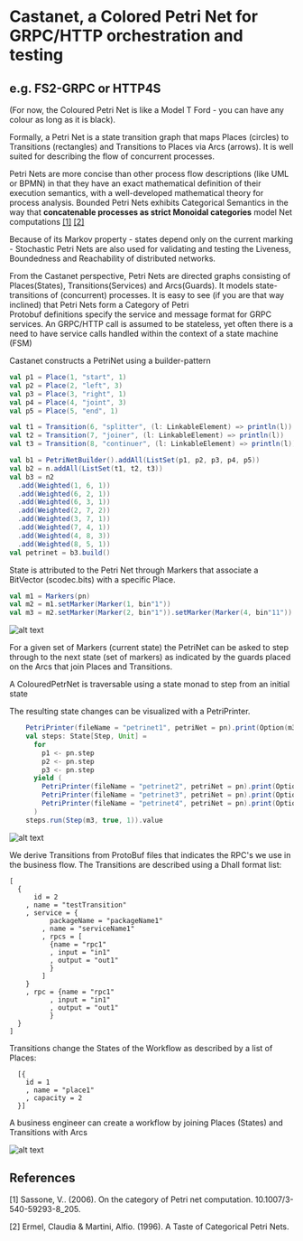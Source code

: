 # Castanet, a Colored Petri Net for GRPC/HTTP orchestration and testing

## e.g. FS2-GRPC or HTTP4S

(For now, the Coloured Petri Net is like a Model T Ford - you can have any colour as long as it is black).

Formally, a Petri Net is a state transition graph that maps Places (circles) to Transitions (rectangles) and Transitions to Places via Arcs (arrows).
It is well suited for describing the flow of concurrent processes.

Petri Nets are more concise than other process flow descriptions (like UML or BPMN) in that they have an exact mathematical definition of their execution semantics, with a well-developed mathematical theory for process analysis. Bounded Petri Nets exhibits Categorical Semantics in the way that **concatenable processes as strict Monoidal categories** model Net computations [[1]](#1) [[2]](#2)

Because of its Markov property - states depend only on the current marking -  Stochastic Petri Nets are also used for validating and testing the Liveness, Boundedness and Reachability of distributed networks.

From the Castanet perspective, Petri Nets are directed graphs consisting of Places(States), Transitions(Services) and Arcs(Guards). It models state-transitions of (concurrent) processes.
It is easy to see (if you are that way inclined) that Petri Nets form a Category of Petri  
Protobuf definitions specify the service and message format for GRPC services.
An GRPC/HTTP call is assumed to be stateless, yet often there is a need to have service calls handled within the context of a state machine (FSM)

Castanet constructs a PetriNet using a builder-pattern

```scala
val p1 = Place(1, "start", 1)
val p2 = Place(2, "left", 3)
val p3 = Place(3, "right", 1)
val p4 = Place(4, "joint", 3)
val p5 = Place(5, "end", 1)

val t1 = Transition(6, "splitter", (l: LinkableElement) => println(l))
val t2 = Transition(7, "joiner", (l: LinkableElement) => println(l))
val t3 = Transition(8, "continuer", (l: LinkableElement) => println(l))

val b1 = PetriNetBuilder().addAll(ListSet(p1, p2, p3, p4, p5))
val b2 = n.addAll(ListSet(t1, t2, t3))
val b3 = n2
  .add(Weighted(1, 6, 1))
  .add(Weighted(6, 2, 1))
  .add(Weighted(6, 3, 1))
  .add(Weighted(2, 7, 2))
  .add(Weighted(3, 7, 1))
  .add(Weighted(7, 4, 1))
  .add(Weighted(4, 8, 3))
  .add(Weighted(8, 5, 1))
val petrinet = b3.build()
```

State is attributed to the Petri Net through Markers that associate a BitVector (scodec.bits) with a specific Place.

```scala
val m1 = Markers(pn)
val m2 = m1.setMarker(Marker(1, bin"1"))
val m3 = m2.setMarker(Marker(2, bin"1")).setMarker(Marker(4, bin"11"))
```

![alt text](modules/core/src/test/resource/petrinet1.png "Petri Net 1")

For a given set of Markers (current state) the PetriNet can be asked to step through to the next state (set of markers) as indicated by the guards placed on the Arcs that join Places and Transitions.

A ColouredPetrNet is traversable using a state monad to step from an initial state

The resulting state changes can be visualized with a PetriPrinter.

```scala
    PetriPrinter(fileName = "petrinet1", petriNet = pn).print(Option(m3))
    val steps: State[Step, Unit] =
      for
        p1 <- pn.step
        p2 <- pn.step
        p3 <- pn.step
      yield (
        PetriPrinter(fileName = "petrinet2", petriNet = pn).print(Option(p1)),
        PetriPrinter(fileName = "petrinet3", petriNet = pn).print(Option(p2)),
        PetriPrinter(fileName = "petrinet4", petriNet = pn).print(Option(p3))
      )
    steps.run(Step(m3, true, 1)).value
```

![alt text](modules/core/src/test/resource/animate.gif "Petri Net Animation")

We derive Transitions from ProtoBuf files that indicates the RPC's we use in the business flow.
The Transitions are described using a Dhall format list:

```dhall
[
  {
      id = 2 
    , name = "testTransition"
    , service = {
          packageName = "packageName1"
        , name = "serviceName1"   
        , rpcs = [
          {name = "rpc1"
          , input = "in1"
          , output = "out1"
          }
        ]  
    }
    , rpc = {name = "rpc1"
          , input = "in1"
          , output = "out1"
          }
  }
]
```

Transitions change the States of the Workflow as described by a list of Places:

```dhall
  [{
    id = 1 
    , name = "place1"
    , capacity = 2
  }]
  ```

A business engineer can create a workflow by joining Places (States) and Transitions with Arcs 

![alt text](docs/place_transitions.png "Arcs")
## References
<a id="1">[1]</a> 
Sassone, V.. (2006). On the category of Petri net computation. 10.1007/3-540-59293-8_205. 

<a id="2">[2]</a>
Ermel, Claudia & Martini, Alfio. (1996). A Taste of Categorical Petri Nets. 